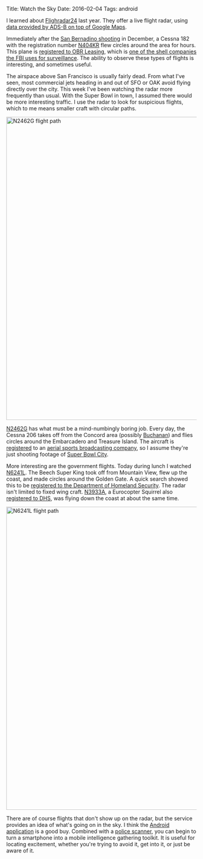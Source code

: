 Title: Watch the Sky
Date: 2016-02-04
Tags: android

I learned about [Flighradar24](https://www.flightradar24.com) last year. They offer a live flight radar, using [data provided by ADS-B on top of Google Maps](https://www.flightradar24.com/how-it-works).

Immediately after the [San Bernadino shooting](https://en.wikipedia.org/wiki/2015_San_Bernardino_attack) in December, a Cessna 182 with the registration number [N404KR](http://www.flightradar24.com/data/airplanes/n404kr/) flew circles around the area for hours. This plane is [registered to OBR Leasing](http://www.aviationdb.com/Aviation/Aircraft/4/N404KR.shtm), which is [one of the shell companies the FBI uses for surveillance](https://www.techdirt.com/articles/20150602/10125531189/ap-uncovers-more-than-100-fbi-spy-plane-flights-originating-shell-companies-located-virginia.shtml). The ability to observe these types of flights is interesting, and sometimes useful.

The airspace above San Francisco is usually fairly dead. From what I've seen, most commercial jets heading in and out of SFO or OAK avoid flying directly over the city. This week I've been watching the radar more frequently than usual. With the Super Bowl in town, I assumed there would be more interesting traffic. I use the radar to look for suspicious flights, which to me means smaller craft with circular paths.

<img src="https://i.imgur.com/644jXAK.png" width="800" alt="N2462G flight path">

[N2462G](https://www.flightradar24.com/data/airplanes/n2462g) has what must be a mind-numbingly boring job. Every day, the Cessna 206 takes off from the Concord area (possibly [Buchanan](https://en.wikipedia.org/wiki/Buchanan_Field_Airport)) and flies circles around the Embarcadero and Treasure Island. The aircraft is [registered](http://www.aviationdb.com/Aviation/Aircraft/2/N2462G.shtm) to an [aerial sports broadcasting company](http://wingedvision.com), so I assume they're just shooting footage of [Super Bowl City](http://www.sfbaysuperbowl.com/super-bowl-city).

More interesting are the government flights. Today during lunch I watched [N6241L](https://www.flightradar24.com/data/airplanes/n6241l/#8b9f200). The Beech Super King took off from Mountain View, flew up the coast, and made circles around the Golden Gate. A quick search showed this to be [registered to the Department of Homeland Security](http://www.aviationdb.com/Aviation/Aircraft/6/N6241L.shtm). The radar isn't limited to fixed wing craft. [N3933A](https://www.flightradar24.com/data/airplanes/n3933a/#8ba0ed3), a Eurocopter Squirrel also [registered to DHS](http://www.aviationdb.com/Aviation/Aircraft/3/N3933A.shtm), was flying down the coast at about the same time.

<img src="https://i.imgur.com/lMGqrfF.png" width="800" alt="N6241L flight path">

There are of course flights that don't show up on the radar, but the service provides an idea of what's going on in the sky. I think the [Android application](https://play.google.com/store/apps/details?id=com.flightradar24pro&hl=en) is a good buy. Combined with a [police scanner](https://play.google.com/store/apps/details?id=com.scannerradio_pro&hl=en), you can begin to turn a smartphone into a mobile intelligence gathering toolkit. It is useful for locating excitement, whether you're trying to avoid it, get into it, or just be aware of it.

